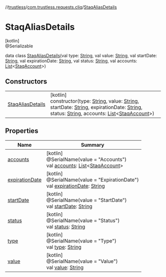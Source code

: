 //[trustless](../../../index.md)/[com.trustless.requests.cliq](../index.md)/[StaqAliasDetails](index.md)

# StaqAliasDetails

[kotlin]\
@Serializable

data class [StaqAliasDetails](index.md)(val type: [String](https://kotlinlang.org/api/latest/jvm/stdlib/kotlin/-string/index.html), val value: [String](https://kotlinlang.org/api/latest/jvm/stdlib/kotlin/-string/index.html), val startDate: [String](https://kotlinlang.org/api/latest/jvm/stdlib/kotlin/-string/index.html), val expirationDate: [String](https://kotlinlang.org/api/latest/jvm/stdlib/kotlin/-string/index.html), val status: [String](https://kotlinlang.org/api/latest/jvm/stdlib/kotlin/-string/index.html), val accounts: [List](https://kotlinlang.org/api/latest/jvm/stdlib/kotlin.collections/-list/index.html)&lt;[StaqAccount](../-staq-account/index.md)&gt;)

## Constructors

| | |
|---|---|
| [StaqAliasDetails](-staq-alias-details.md) | [kotlin]<br>constructor(type: [String](https://kotlinlang.org/api/latest/jvm/stdlib/kotlin/-string/index.html), value: [String](https://kotlinlang.org/api/latest/jvm/stdlib/kotlin/-string/index.html), startDate: [String](https://kotlinlang.org/api/latest/jvm/stdlib/kotlin/-string/index.html), expirationDate: [String](https://kotlinlang.org/api/latest/jvm/stdlib/kotlin/-string/index.html), status: [String](https://kotlinlang.org/api/latest/jvm/stdlib/kotlin/-string/index.html), accounts: [List](https://kotlinlang.org/api/latest/jvm/stdlib/kotlin.collections/-list/index.html)&lt;[StaqAccount](../-staq-account/index.md)&gt;) |

## Properties

| Name | Summary |
|---|---|
| [accounts](accounts.md) | [kotlin]<br>@SerialName(value = &quot;Accounts&quot;)<br>val [accounts](accounts.md): [List](https://kotlinlang.org/api/latest/jvm/stdlib/kotlin.collections/-list/index.html)&lt;[StaqAccount](../-staq-account/index.md)&gt; |
| [expirationDate](expiration-date.md) | [kotlin]<br>@SerialName(value = &quot;ExpirationDate&quot;)<br>val [expirationDate](expiration-date.md): [String](https://kotlinlang.org/api/latest/jvm/stdlib/kotlin/-string/index.html) |
| [startDate](start-date.md) | [kotlin]<br>@SerialName(value = &quot;StartDate&quot;)<br>val [startDate](start-date.md): [String](https://kotlinlang.org/api/latest/jvm/stdlib/kotlin/-string/index.html) |
| [status](status.md) | [kotlin]<br>@SerialName(value = &quot;Status&quot;)<br>val [status](status.md): [String](https://kotlinlang.org/api/latest/jvm/stdlib/kotlin/-string/index.html) |
| [type](type.md) | [kotlin]<br>@SerialName(value = &quot;Type&quot;)<br>val [type](type.md): [String](https://kotlinlang.org/api/latest/jvm/stdlib/kotlin/-string/index.html) |
| [value](value.md) | [kotlin]<br>@SerialName(value = &quot;Value&quot;)<br>val [value](value.md): [String](https://kotlinlang.org/api/latest/jvm/stdlib/kotlin/-string/index.html) |
